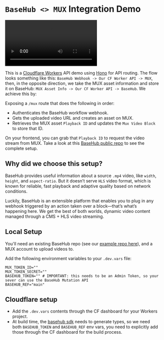 # `BaseHub <> MUX` Integration Demo

![video](https://assets.basehub.com/321e4840/aa578cd508fdeabaf6057f93174f7d58/demo1080.mp4)

This is a [Cloudflare Workers](https://developers.cloudflare.com/workers/) API demo using [Hono](https://hono.dev/docs/getting-started/cloudflare-workers) for API routing. The flow looks something like this: `BaseHub Webhook -> Our CF Worker API -> MUX`, then, in the opposite direction, we take the MUX asset information and store it on BaseHub: `MUX Asset Info -> Our CF Worker API -> BaseHub`. We achieve this by:

Exposing a `/mux` route that does the following in order:

* Authenticates the BaseHub workflow webhook.
* Gets the uploaded video URL and creates an asset on MUX.
* Retrieves the MUX asset `Playback ID` and updates the `Mux Video Block` to store that ID.

On your frontend, you can grab that `Playback ID` to request the video stream from MUX. Take a look at this [BaseHub public repo](https://basehub.com/joyco/basehub-mux-demo) to see the complete setup.

## Why did we choose this setup?

BaseHub provides useful information about a source `.mp4` video, like `width`, `height`, and `aspect-ratio`. But it doesn’t serve `HLS` video format, which is known for reliable, fast playback and adaptive quality based on network conditions.

Luckily, BaseHub is an extensible platform that enables you to plug in any webhook triggered by an action taken over a block—that’s what’s happening here. We get the best of both worlds, dynamic video content managed through a CMS + HLS video streaming.

## Local Setup

You'll need an existing BaseHub repo (see our [example repo here](https://basehub.com/joyco/basehub-mux-demo)), and a MUX account to upload videos to.

Add the following environment variables to your `.dev.vars` file:

```env
MUX_TOKEN_ID=""
MUX_TOKEN_SECRET=""
BASEHUB_TOKEN="" # IMPORTANT: this needs to be an Admin Token, so your sever can use the BaseHub Mutation API
BASEHUB_REF="main"
```

## Cloudflare setup

- Add the `.dev.vars` contents through the CF dashboard for your Workers project.
- At build time, the [basehub sdk](https://github.com/basehub-ai/basehub) needs to generate types, so we need both `BASEHUB_TOKEN` and `BASEHUB_REF` env vars, you need to explicitly add those through the CF dashboard for the build process.
